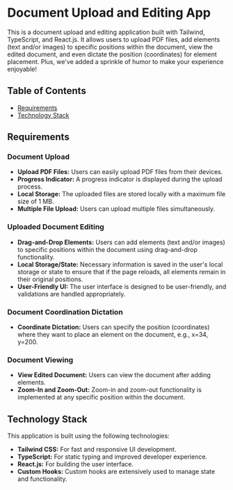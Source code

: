 # Document Upload and Editing App

This is a document upload and editing application built with Tailwind, TypeScript, and React.js. It allows users to upload PDF files, add elements (text and/or images) to specific positions within the document, view the edited document, and even dictate the position (coordinates) for element placement. Plus, we've added a sprinkle of humor to make your experience enjoyable!

## Table of Contents
- [Requirements](#requirements)
- [Technology Stack](#technology-stack)

## Requirements

### Document Upload
- **Upload PDF Files:** Users can easily upload PDF files from their devices.
- **Progress Indicator:** A progress indicator is displayed during the upload process.
- **Local Storage:** The uploaded files are stored locally with a maximum file size of 1 MB.
- **Multiple File Upload:** Users can upload multiple files simultaneously.

### Uploaded Document Editing
- **Drag-and-Drop Elements:** Users can add elements (text and/or images) to specific positions within the document using drag-and-drop functionality.
- **Local Storage/State:** Necessary information is saved in the user's local storage or state to ensure that if the page reloads, all elements remain in their original positions.
- **User-Friendly UI:** The user interface is designed to be user-friendly, and validations are handled appropriately.

### Document Coordination Dictation
- **Coordinate Dictation:** Users can specify the position (coordinates) where they want to place an element on the document, e.g., x=34, y=200.

### Document Viewing
- **View Edited Document:** Users can view the document after adding elements.
- **Zoom-In and Zoom-Out:** Zoom-in and zoom-out functionality is implemented at any specific position within the document.

## Technology Stack

This application is built using the following technologies:

- **Tailwind CSS:** For fast and responsive UI development.
- **TypeScript:** For static typing and improved developer experience.
- **React.js:** For building the user interface.
- **Custom Hooks:** Custom hooks are extensively used to manage state and functionality.


